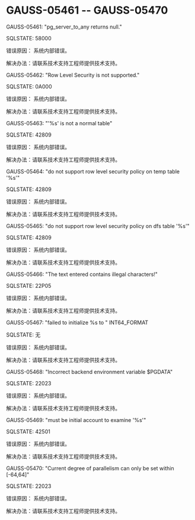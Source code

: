 # GAUSS-05461 -- GAUSS-05470<a name="ZH-CN_TOPIC_0302073075"></a>

GAUSS-05461: "pg\_server\_to\_any returns null."

SQLSTATE: 58000

错误原因： 系统内部错误。

解决办法：请联系技术支持工程师提供技术支持。

GAUSS-05462: "Row Level Security is not supported."

SQLSTATE: 0A000

错误原因： 系统内部错误。

解决办法：请联系技术支持工程师提供技术支持。

GAUSS-05463: "'%s' is not a normal table"

SQLSTATE: 42809

错误原因： 系统内部错误。

解决办法：请联系技术支持工程师提供技术支持。

GAUSS-05464: "do not support row level security policy on temp table '%s'"

SQLSTATE: 42809

错误原因： 系统内部错误。

解决办法：请联系技术支持工程师提供技术支持。

GAUSS-05465: "do not support row level security policy on dfs table '%s'"

SQLSTATE: 42809

错误原因： 系统内部错误。

解决办法：请联系技术支持工程师提供技术支持。

GAUSS-05466: "The text entered contains illegal characters!"

SQLSTATE: 22P05

错误原因： 系统内部错误。

解决办法：请联系技术支持工程师提供技术支持。

GAUSS-05467: "failed to initialize %s to " INT64\_FORMAT

SQLSTATE: 无

错误原因： 系统内部错误。

解决办法：请联系技术支持工程师提供技术支持。

GAUSS-05468: "Incorrect backend environment variable $PGDATA"

SQLSTATE: 22023

错误原因： 系统内部错误。

解决办法：请联系技术支持工程师提供技术支持。

GAUSS-05469: "must be initial account to examine '%s'"

SQLSTATE: 42501

错误原因： 系统内部错误。

解决办法：请联系技术支持工程师提供技术支持。

GAUSS-05470: "Current degree of parallelism can only be set within \[-64,64\]"

SQLSTATE: 22023

错误原因： 系统内部错误。

解决办法：请联系技术支持工程师提供技术支持。

